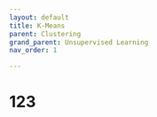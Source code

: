 ```yaml
---
layout: default
title: K-Means
parent: Clustering
grand_parent: Unsupervised Learning
nav_order: 1

---
```

# 123